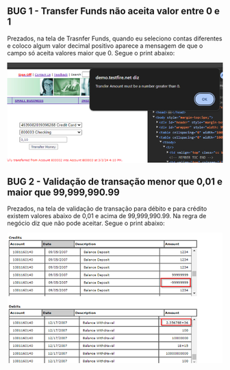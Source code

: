 ## BUG 1 - Transfer Funds não aceita valor entre 0 e 1

Prezados, na tela de Trasnfer Funds, quando eu seleciono contas diferentes e coloco algum valor decimal positivo
aparece a mensagem de que o campo só aceita valores maior que 0. Segue o print abaixo:

![alt text](image-1.png)

## BUG 2 - Validação de transação menor que 0,01 e maior que 99,999,990.99

Prezados, na tela de validação de transação para débito e para crédito existem valores abaixo de 0,01 e acima de 99,999,990.99.
Na regra de negócio diz que não pode aceitar. Segue o print abaixo:

![alt text](image-2.png)